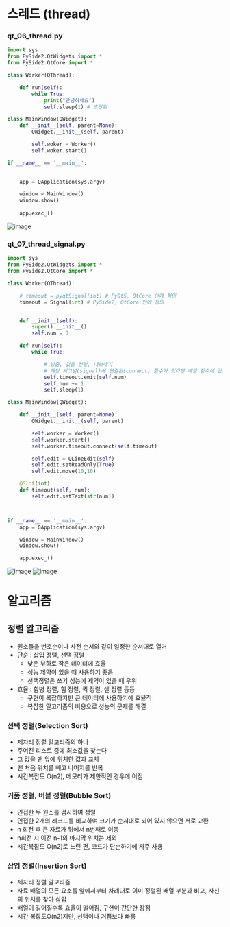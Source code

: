 # 스레드 (thread)
### qt_06_thread.py
```python
import sys
from PySide2.QtWidgets import *
from PySide2.QtCore import *

class Worker(QThread):

    def run(self):
        while True:
            print("안녕하세요")
            self.sleep(1) # 초단위

class MainWindow(QWidget):
    def __init__(self, parent=None):
        QWidget.__init__(self, parent)

        self.woker = Worker()
        self.woker.start()

if __name__ == '__main__':

    
    app = QApplication(sys.argv)

    window = MainWindow()
    window.show()
    
    app.exec_() 
```
![image](https://github.com/zzeonii/OpenCV_study/assets/129237950/930c0d09-fe99-4dee-a7cb-ef075c41536d)

### qt_07_thread_signal.py
```python
import sys
from PySide2.QtWidgets import *
from PySide2.QtCore import *

class Worker(QThread):

    # timeout = pyqtSignal(int) # PyQt5, QtCore 안에 정의
    timeout = Signal(int) # PySide2, QtCore 안에 정의


    def __init__(self):
        super().__init__()
        self.num = 0

    def run(self):
        while True:

            # 방출, 값을 전달, 내보내기
            # 해당 시그널(signal)에 연결된(connect) 함수가 잇다면 해당 함수에 값을 전달해서 호출
            self.timeout.emit(self.num)
            self.num += 1
            self.sleep(1)

class MainWindow(QWidget):

    def __init__(self, parent=None):
        QWidget.__init__(self, parent)

        self.worker = Worker()
        self.worker.start()
        self.worker.timeout.connect(self.timeout)

        self.edit = QLineEdit(self)
        self.edit.setReadOnly(True)
        self.edit.move(10,10)

    @Slot(int)
    def timeout(self, num):
        self.edit.setText(str(num))



if __name__ == '__main__':
    app = QApplication(sys.argv)

    window = MainWindow()
    window.show()

    app.exec_()
```
![image](https://github.com/zzeonii/OpenCV_study/assets/129237950/b0eb0b4a-b98b-4f16-8b13-ed8e56b35b0d)
![image](https://github.com/zzeonii/OpenCV_study/assets/129237950/4a1a44b2-e952-4a69-a67d-0ca5b11c0c4f)


# 알고리즘
## 정렬 알고리즘
- 원소들을 번호순이나 사전 순서와 같이 일정한 순서대로 열거
- 단순 : 삽입 정렬, 선택 정렬
    - 낮은 부하로 작은 데이터에 효율
    - 성능 제약이 있을 때 사용하기 좋음
    - 선택정렬은 쓰기 성능에 제약이 있을 때 우위
- 효율 : 합병 정렬, 힙 정렬, 퀵 정렬, 셀 정렬 등등
    - 구현이 복잡하지만 큰 데이터에 사용하기에 효율적
    - 복잡한 알고리즘의 비용으로 성능의 문제를 해결

### 선택 정렬(Selection Sort)
- 제자리 정렬 알고리즘의 하나
- 주어진 리스트 중에 최소값을 찾는다
- 그 값을 맨 앞에 위치한 값과 교체
- 맨 처음 위치를 빼고 나머지를 반복
- 시간복잡도 O(n2), 메모리가 제한적인 경우에 이점

### 거품 정렬, 버블 정렬(Bubble Sort)
- 인접한 두 원소를 검사하여 정렬
- 인접한 2개의 레코드를 비교하여 크기가 순서대로 되어 있지 않으면 서로 교환
- n 회전 후 큰 자료가 뒤에서 n번째로 이동
- n회전 시 이전 n-1의 마지막 위치는 제외
- 시간복잡도 O(n2)로 느린 편, 코드가 단순하기에 자주 사용

### 삽입 정렬(Insertion Sort)
- 제자리 정렬 알고리즘
- 자료 배열의 모든 요소를 앞에서부터 차례대로 이미 정렬된 배열 부분과 비교, 자신의 위치를 찾아 삽입
- 배열이 길어질수록 효율이 떨어짐, 구현이 간단한 장점
- 시간 복잡도O(n2)지만, 선택이나 거품보다 빠름
